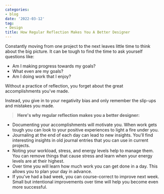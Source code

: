 ```yaml
---
categories:
- blog
date: '2022-03-12'
tag:
- Design
title: How Regular Reflection Makes You A Better Designer
---
```


Constantly moving from one project to the next leaves little time to think about the big picture. It can be tough to find the time to ask yourself questions like:

- Am I making progress towards my goals?
- What even are my goals?
- Am I doing work that I enjoy?

Without a practice of reflection, you forget about the great accomplishments you've made.

Instead, you give in to your negativity bias and only remember the slip-ups and mistakes you made.

> **Here's why regular reflection makes you a better designer:**

- Documenting your accomplishments will motivate you. When work gets tough you can look to your positive experiences to light a fire under you.
- Journaling at the end of each day can lead to new insights. You'll find interesting insights in old journal entries that you can use in current projects.
- Noting your workload, stress, and energy levels help to manage them. You can remove things that cause stress and learn when your energy levels are at their highest.
- Over time you will learn how much work you can get done in a day. This allows you to plan your day in advance.
- If you've had a bad week, you can course-correct to improve next week. Small but intentional improvements over time will help you become even more successful.